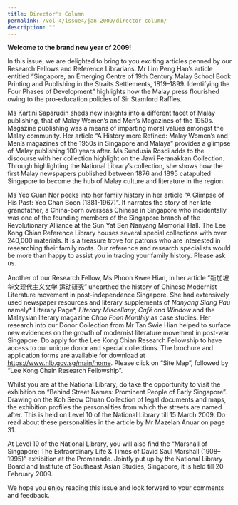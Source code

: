 ```yaml
---
title: Director's Column
permalink: /vol-4/issue4/jan-2009/director-column/
description: ""
---
```

**Welcome to the brand new year of 2009!**

In this issue, we are delighted to bring to you exciting articles penned by our Research Fellows and Reference Librarians. Mr Lim Peng Han’s article entitled “Singapore, an Emerging Centre of 19th Century Malay School Book Printing and Publishing in the Straits Settlements, 1819–1899: Identifying the Four Phases of Development” highlights how the Malay press flourished owing to the pro-education policies of Sir Stamford Raffles.

Ms Kartini Saparudin sheds new insights into a different facet of Malay publishing, that of Malay Women’s and Men’s Magazines of the 1950s. Magazine publishing was a means of imparting moral values amongst the Malay community. Her article “A History more Refined: Malay Women’s and Men’s magazines of the 1950s in Singapore and Malaya” provides a glimpse of Malay publishing 100 years after. Ms Sundusia Rosdi adds to the discourse with her collection highlight on the Jawi Peranakkan Collection. Through highlighting the National Library’s collection, she shows how the first Malay newspapers published between 1876 and 1895 catapulted Singapore to become the hub of Malay culture and literature in the region.

Ms Yeo Guan Nor peeks into her family history in her article “A Glimpse of His Past: Yeo Chan Boon (1881-1967)”. It narrates the story of her late grandfather, a China-born overseas Chinese in Singapore who incidentally was one of the founding members of the Singapore branch of the Revolutionary Alliance at the Sun Yat Sen Nanyang Memorial Hall. The Lee Kong Chian Reference Library houses several special collections with over 240,000 materials. It is a treasure trove for patrons who are interested in researching their family roots. Our reference and research specialists would be more than happy to assist you in tracing your family history. Please ask us.

Another of our Research Fellow, Ms Phoon Kwee Hian, in her article “新加坡华文现代主义文学 运动研究” unearthed the history of Chinese Modernist Literature movement in post-independence Singapore. She had extensively used newspaper resources and literary supplements of *Nanyang Siang Pau* namely* Literary Page*, *Literary Miscellany*, *Café and Window* and the Malaysian literary magazine *Chao Foon Monthly* as case studies. Her research into our Donor Collection from Mr Tan Swie Hian helped to surface new evidences on the growth of modernist literature movement in post-war Singapore. Do apply for the Lee Kong Chian Research Fellowship to have access to our unique donor and special collections. The brochure and application forms are available for download at <a href="https://www.nlb.gov.sg/main/home">https://www.nlb.gov.sg/main/home</a><a>. Please click on “Site Map”, followed by “Lee Kong Chain Research Fellowship”.
	
Whilst you are at the National Library, do take the opportunity to visit the exhibition on “Behind Street Names: Prominent People of Early Singapore”. Drawing on the Koh Seow Chuan Collection of legal documents and maps, the exhibition profiles the personalities from which the streets are named after. This is held on Level 10 of the National Library till 15 March 2009. Do read about these personalities in the article by Mr Mazelan Anuar on page 31.
	
At Level 10 of the National Library, you will also find the “Marshall of Singapore: The Extraordinary Life &amp; Times of David Saul Marshall (1908–1995)” exhibition at the Promenade. Jointly put up by the National Library Board and Institute of Southeast Asian Studies, Singapore, it is held till 20 February 2009.

We hope you enjoy reading this issue and look forward to your comments and feedback.
	
	



</a>